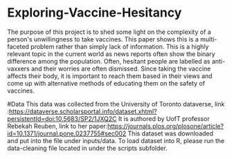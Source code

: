# Exploring-Vaccine-Hesitancy
The purpose of this project is to shed some light on the complexity of a person's unwillingness to take vaccines. This paper shows this is a multi-faceted problem rather than simply lack of information. This is a highly relevant topic in the current world as news reports often show the binary difference among the population. Often, hesitant people are labelled as anti-vaxxers and their worries are often dismissed. Since taking the vaccine affects their body, it is important to reach them based in their views and come up with alternative methods of educating them on the safety of vaccines. 

#Data 
This data was collected from the University of Toronto dataverse, link :https://dataverse.scholarsportal.info/dataset.xhtml?persistentId=doi:10.5683/SP2/1JXQ2C
It is authored by UofT professor Rebekah Reuben, link to her paper:https://journals.plos.org/plosone/article?id=10.1371/journal.pone.0237755#sec002
This dataset was downloaded and put into the file under inputs/data.
To load dataset into R, please run the data-cleaning file located in under the scripts subfolder. 
